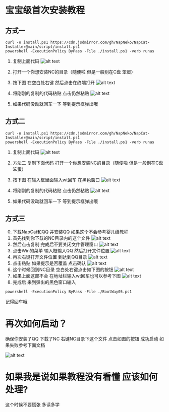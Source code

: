 # 宝宝级首次安装教程
## 方式一
```
curl -o install.ps1 https://cdn.jsdmirror.com/gh/NapNeko/NapCat-Installer@main/script/install.ps1
powershell -ExecutionPolicy ByPass -File ./install.ps1 -verb runas
```
1. 复制上面代码
![alt text](../../asset/img/getting-started/nc070.png)

2. 打开一个你想安装NC的目录（随便啦 但是一般别在C盘 笨蛋）

3. 按下图 在空白处右键 然后点击在终端打开
![alt text](../../asset/img/getting-started/nc056.png)

4. 将刚刚的复制的代码粘贴 点击仍然粘贴
![alt text](../../asset/img/getting-started/nc059.png)

5. 如果代码没动就回车一下 等到提示框弹出哦

## 方式二
```
curl -o install.ps1 https://cdn.jsdmirror.com/gh/NapNeko/NapCat-Installer@main/script/install.ps1
powershell -ExecutionPolicy ByPass -File ./install.ps1 -verb runas
```
1. 复制上面代码
![alt text](../../asset/img/getting-started/nc070.png)

2. 方法二 复制下面代码 打开一个你想安装NC的目录（随便啦 但是一般别在C盘 笨蛋）

3. 按下图  在输入框里面输入wt回车 在黑色窗口
![alt text](../../asset/img/getting-started/nc057.png)

4. 将刚刚的复制的代码粘贴 点击仍然粘贴
![alt text](../../asset/img/getting-started/nc059.png)

5. 如果代码没动就回车一下 等到提示框弹出哦

## 方式三
0. 下载NapCat和QQ 并安装QQ 如果这个不会参考婴儿级教程
1. 首先找到你下载的NC目录内的这个文件 
![alt text](../../asset/img/getting-started/nc051.png)
2. 然后点击复制 完成后不要关闭文件管理窗口
![alt text](../../asset/img/getting-started/nc054.png)
3. 点击Win的菜单 输入框输入QQ 然后打开文件位置
![alt text](../../asset/img/getting-started/nc052.png)
4. 再次右键打开文件位置 到达到QQ目录
![alt text](../../asset/img/getting-started/nc053.png)
5. 点击粘贴 如果提示是否覆盖 点击确认
![alt text](../../asset/img/getting-started/nc055.png)
6. 这个时候回到NC目录 空白处右键点击如下图的按钮
![alt text](../../asset/img/getting-started/nc056.png)
7. 如果上面这部不会 在地址栏输入wt回车也可以参考下图
![alt text](../../asset/img/getting-started/nc057.png)
8. 完成后 来到弹出的黑色窗口输入
```
powershell -ExecutionPolicy ByPass -File ./BootWay05.ps1
```
记得回车哦

# 再次如何启动？
确保你安装了QQ 下载了NC 右键NC目录下这个文件 点击如图的按钮 成功启动 如果失败参考下面文档

![alt text](../../asset/img/getting-started/nc071.png)

# 如果我是说如果教程没有看懂 应该如何处理?
这个时候不要慌张 多读多学